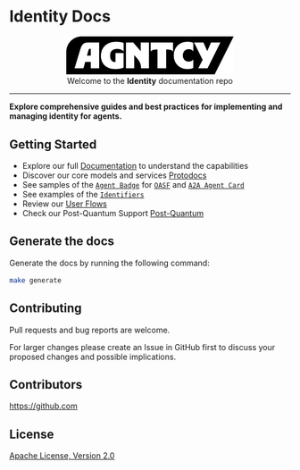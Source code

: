 # Identity Docs

<p align="center">
  <a href="https://agntcy.org">
    <picture>
      <source media="(prefers-color-scheme: dark)" srcset="img/_logo-Agntcy_White@2x.png" width="300">
      <img alt="" src="img/_logo-Agntcy_FullColor@2x.png" width="300">
    </picture>
  </a>
  <br />
  <caption>Welcome to the <b>Identity</b> documentation repo</caption>
</p>

---

**Explore comprehensive guides and best practices for implementing and managing identity for agents.**

## Getting Started

- Explore our full [Documentation](https://musical-adventure-w65ozok.pages.github.io) to understand the capabilities
- Discover our core models and services [Protodocs](https://musical-adventure-w65ozok.pages.github.io/protodocs/agntcy/identity/core/v1alpha1/id.proto)
- See samples of the [`Agent Badge`](https://musical-adventure-w65ozok.pages.github.io/docs/vc/agent-badge) for [`OASF`](https://schema.oasf.agntcy.org/schema/objects/agent) and [`A2A Agent Card`](https://github.com/google/A2A/blob/main/specification/json/a2a.json#AgentCard)
- See examples of the [`Identifiers`](https://musical-adventure-w65ozok.pages.github.io/docs/id/examples)
- Review our [User Flows](https://musical-adventure-w65ozok.pages.github.io/docs/specs/flows/agntcy_user/)
- Check our Post-Quantum Support [Post-Quantum](https://musical-adventure-w65ozok.pages.github.io/docs/standards/post-quantum-safe)

## Generate the docs

Generate the docs by running the following command:

```bash
make generate
```

## Contributing

Pull requests and bug reports are welcome.

For larger changes please create an Issue in GitHub first to discuss your
proposed changes and possible implications.

## Contributors

https://github.com

## License

[Apache License, Version 2.0](https://www.apache.org/licenses/LICENSE-2.0)
